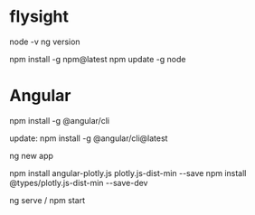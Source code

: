 # flysight

node -v
ng version

npm install -g npm@latest 
npm update -g node 

# Angular

npm install -g @angular/cli

update: npm install -g @angular/cli@latest

ng new app

npm install angular-plotly.js plotly.js-dist-min --save
npm install @types/plotly.js-dist-min --save-dev

ng serve / npm start